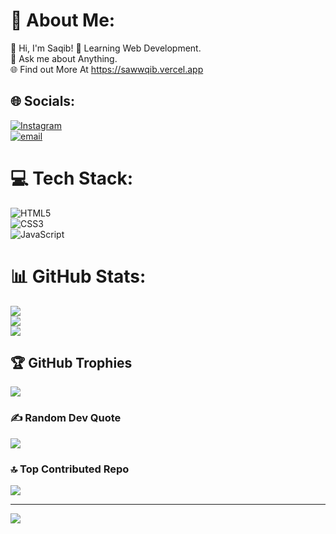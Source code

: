 # 💫 About Me:
👋 Hi, I'm Saqib! 🌱 Learning Web Development. <br>
💬 Ask me about Anything.<br>
🌐 Find out More At https://sawwqib.vercel.app


## 🌐 Socials:
[![Instagram](https://img.shields.io/badge/Instagram-%23E4405F.svg?logo=Instagram&logoColor=white)](https://instagram.com/s.aww.qib) <br> 
[![email](https://img.shields.io/badge/Email-D14836?logo=gmail&logoColor=white)](mailto:saqib6005@outlook.com) 

# 💻 Tech Stack:
![HTML5](https://img.shields.io/badge/html5-%23E34F26.svg?style=for-the-badge&logo=html5&logoColor=white)<br>
![CSS3](https://img.shields.io/badge/css3-%231572B6.svg?style=for-the-badge&logo=css3&logoColor=white) <br>
![JavaScript](https://img.shields.io/badge/javascript-%23323330.svg?style=for-the-badge&logo=javascript&logoColor=%23F7DF1E) 
<br>
# 📊 GitHub Stats:
![](https://github-readme-stats.vercel.app/api?username=sawwqib&theme=dark&hide_border=false&include_all_commits=true&count_private=true)<br/>
![](https://nirzak-streak-stats.vercel.app/?user=sawwqib&theme=dark&hide_border=false)<br/>
![](https://github-readme-stats.vercel.app/api/top-langs/?username=sawwqib&theme=dark&hide_border=false&include_all_commits=true&count_private=true&layout=compact)

## 🏆 GitHub Trophies
![](https://github-profile-trophy.vercel.app/?username=sawwqib&theme=radical&no-frame=false&no-bg=false&margin-w=4)

### ✍️ Random Dev Quote
![](https://quotes-github-readme.vercel.app/api?type=horizontal&theme=radical)

### 🔝 Top Contributed Repo
![](https://github-contributor-stats.vercel.app/api?username=sawwqib&limit=5&theme=dark&combine_all_yearly_contributions=true)

---
[![](https://visitcount.itsvg.in/api?id=sawwqib&icon=0&color=3)](https://visitcount.itsvg.in)

